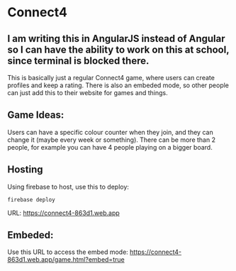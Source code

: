 # Connect4

## I am writing this in AngularJS instead of Angular so I can have the ability to work on this at school, since terminal is blocked there.

This is basically just a regular Connect4 game, where users can create profiles and keep a rating. There is also an embeded mode, so other people can just add this to their website for games and things.

## Game Ideas:
Users can have a specific colour counter when they join, and they can change it (maybe every week or something).
There can be more than 2 people, for example you can have 4 people playing on a bigger board.

## Hosting
Using firebase to host, use this to deploy:
```
firebase deploy
```
URL: https://connect4-863d1.web.app

## Embeded:
Use this URL to access the embed mode: https://connect4-863d1.web.app/game.html?embed=true
